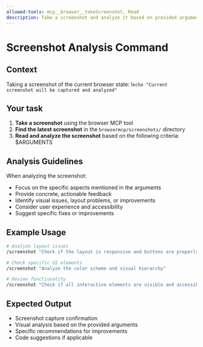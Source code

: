 ```yaml
---
allowed-tools: mcp__browser__takeScreenshot, Read
description: Take a screenshot and analyze it based on provided arguments
---
```


# Screenshot Analysis Command

## Context

Taking a screenshot of the current browser state: !`echo "Current screenshot will be captured and analyzed"`

## Your task

1. **Take a screenshot** using the browser MCP tool
2. **Find the latest screenshot** in the `browsermcp/screenshots/` directory
3. **Read and analyze the screenshot** based on the following criteria: $ARGUMENTS

## Analysis Guidelines

When analyzing the screenshot:
- Focus on the specific aspects mentioned in the arguments
- Provide concrete, actionable feedback
- Identify visual issues, layout problems, or improvements
- Consider user experience and accessibility
- Suggest specific fixes or improvements

## Example Usage

```bash
# Analyze layout issues
/screenshot "Check if the layout is responsive and buttons are properly spaced"

# Check specific UI elements
/screenshot "Analyze the color scheme and visual hierarchy"

# Review functionality
/screenshot "Check if all interactive elements are visible and accessible"
```

## Expected Output

- Screenshot capture confirmation
- Visual analysis based on the provided arguments
- Specific recommendations for improvements
- Code suggestions if applicable